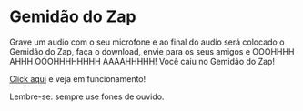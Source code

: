# Gemidão do Zap

Grave um audio com o seu microfone e ao final do audio será colocado o Gemidão do Zap, faça o download, envie para os seus amigos e OOOHHHH AHHH OOOHHHHHHHH AAAAHHHHH! Você caiu no Gemidão do Zap!

[Click aqui](https://gemidaodozap.herokuapp.com/#/) e veja em funcionamento!

Lembre-se: sempre use fones de ouvido.
